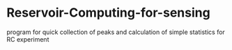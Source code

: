 # Reservoir-Computing-for-sensing

program for quick collection of peaks and calculation of simple statistics for RC experiment
